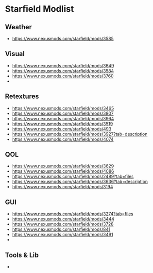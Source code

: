 # Starfield Modlist

## Weather
* https://www.nexusmods.com/starfield/mods/3585


## Visual
* https://www.nexusmods.com/starfield/mods/3649
* https://www.nexusmods.com/starfield/mods/3584
* https://www.nexusmods.com/starfield/mods/3760
* 

## Retextures
* https://www.nexusmods.com/starfield/mods/3465
* https://www.nexusmods.com/starfield/mods/3807
* https://www.nexusmods.com/starfield/mods/3964
* https://www.nexusmods.com/starfield/mods/3519
* https://www.nexusmods.com/starfield/mods/493
* https://www.nexusmods.com/starfield/mods/3927?tab=description
* https://www.nexusmods.com/starfield/mods/4074

## QOL
* https://www.nexusmods.com/starfield/mods/3629
* https://www.nexusmods.com/starfield/mods/4086
* https://www.nexusmods.com/starfield/mods/2489?tab=files
* https://www.nexusmods.com/starfield/mods/3636?tab=description
* https://www.nexusmods.com/starfield/mods/3194

## GUI
* https://www.nexusmods.com/starfield/mods/3274?tab=files
* https://www.nexusmods.com/starfield/mods/3444
* https://www.nexusmods.com/starfield/mods/3728
* https://www.nexusmods.com/starfield/mods/841
* https://www.nexusmods.com/starfield/mods/3491
* 

## Tools & Lib
* 
